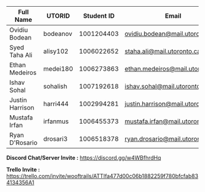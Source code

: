 | Full Name | UTORID | Student ID | Email | Best Way to Contact | Discord Username|
|-----------|--------|------------|-------|---------------------|------------------|
|Ovidiu Bodean|bodeanov|1001204403|ovidiu.bodean@mail.utoronto.ca|9054628186|ovi#1878|
|Syed Taha Ali|alisy102|1006022652 |staha.ali@mail.utoronto.ca|6479160298|Tahali#4103|
|Ethan Medeiros|medei180|1006273863|ethan.medeiros@mail.utoronto.ca|6476770493|K00lAid#7705|
|Ishav Sohal|sohalish|1007192618|ishav.sohal@mail.utoronto.ca|6477872609|Ishav Sohal#9043|
|Justin Harrison|harri444|1002994281|justin.harrison@mail.utoronto.ca|6139812840|Potato Diet#8800|
|Mustafa Irfan|irfanmus|1006455373|mustafa.irfan@mail.utoronto.ca |6476760012|Moose1#1467|
|Ryan D'Rosario|drosari3|1006518378|ryan.drosario@mail.utoronto.ca |6478938501|ProtoZero#9786|

**Discord Chat/Server Invite :** https://discord.gg/w4WBfhrdHq

**Trello Invite :** https://trello.com/invite/wooftrails/ATTIfa477d00c06b1882259f780bfcfab834134356A1
